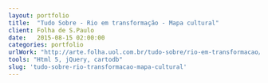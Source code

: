 ```yaml
---
layout: portfolio
title:  "Tudo Sobre - Rio em transformação - Mapa cultural"
client: Folha de S.Paulo
date:   2015-08-15 02:00:00
categories: portfolio
urlWork: "http://arte.folha.uol.com.br/tudo-sobre/rio-em-transformacao/mapa-cultural/"
tools: "Html 5, jQuery, cartodb"
slug: 'tudo-sobre-rio-transformacao-mapa-cultural'
---
```

